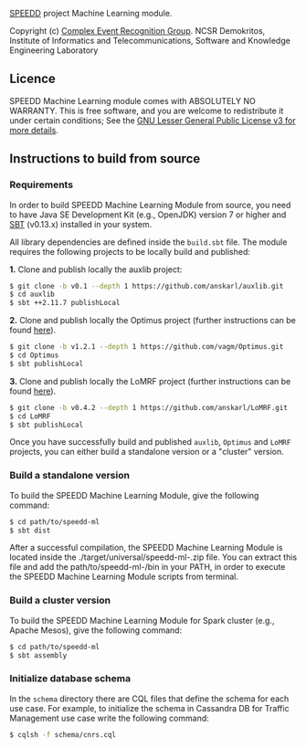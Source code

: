 [SPEEDD](www.speedd-project.eu) project Machine Learning module.

Copyright (c) [Complex Event Recognition Group](cer.iit.demokritos.gr). NCSR Demokritos, Institute of Informatics and Telecommunications, Software and Knowledge Engineering Laboratory

## Licence
SPEEDD Machine Learning module comes with ABSOLUTELY NO WARRANTY. This is free software, and you are welcome to redistribute it under certain conditions; See the [GNU Lesser General Public License v3 for more details](http://www.gnu.org/licenses/lgpl-3.0.html).

## Instructions to build from source

### Requirements
In order to build SPEEDD Machine Learning Module from source, you need to have Java SE Development Kit (e.g., OpenJDK) version 7 or higher and [SBT](http://www.scala-sbt.org) (v0.13.x) installed in your system. 

All library dependencies are defined inside the `build.sbt` file. The module requires the following projects to be locally build and published:

**1.** Clone and publish locally the auxlib project:

```bash
$ git clone -b v0.1 --depth 1 https://github.com/anskarl/auxlib.git
$ cd auxlib
$ sbt ++2.11.7 publishLocal
```

**2.** Clone and publish locally the Optimus project (further instructions can be found [here](https://github.com/vagm/Optimus)).
```bash
$ git clone -b v1.2.1 --depth 1 https://github.com/vagm/Optimus.git
$ cd Optimus
$ sbt publishLocal
```

**3.** Clone and publish locally the LoMRF project (further instructions can be found [here](https://github.com/anskarl/LoMRF)).

```bash
$ git clone -b v0.4.2 --depth 1 https://github.com/anskarl/LoMRF.git
$ cd LoMRF
$ sbt publishLocal
```
Once you have successfully build and published `auxlib`, `Optimus` and `LoMRF` projects, you can either build a standalone version or a "cluster" version. 

### Build a standalone version
To build the SPEEDD Machine Learning Module, give the following command:
```bash
$ cd path/to/speedd-ml
$ sbt dist
```

After a successful compilation, the SPEEDD Machine Learning Module is located inside the ./target/universal/speedd-ml-<version>.zip file. You can extract this file and add the path/to/speedd-ml-<version>/bin in your PATH, in order to execute the SPEEDD Machine Learning Module scripts from terminal.

### Build a cluster version

To build the SPEEDD Machine Learning Module for Spark cluster (e.g., Apache Mesos), give the following command:
```bash
$ cd path/to/speedd-ml
$ sbt assembly
```

### Initialize database schema

In the `schema` directory there are CQL files that define the schema for each use case. 
For example, to initialize the schema in Cassandra DB for Traffic Management use case 
write the following command:

```bash
$ cqlsh -f schema/cnrs.cql
```
